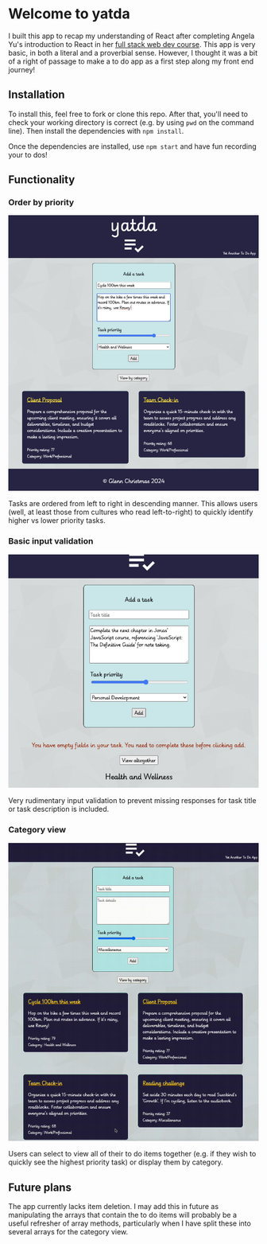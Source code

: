 # Welcome to yatda

I built this app to recap my understanding of React after completing Angela Yu's introduction to React in her [full stack web dev course](https://www.udemy.com/course/the-complete-web-development-bootcamp/). This app is very basic, in both a literal and a proverbial sense. However, I thought it was a bit of a right of passage to make a to do app as a first step along my front end journey!

## Installation

To install this, feel free to fork or clone this repo. After that, you'll need to check your working directory is correct (e.g. by using `pwd` on the command line). Then install the dependencies with `npm install`.

Once the dependencies are installed, use `npm start` and have fun recording your to dos!

## Functionality

### Order by priority

![Screenshot of items ordered by priority](./docs/add_item.png)

Tasks are ordered from left to right in descending manner. This allows users (well, at least those from cultures who read left-to-right) to quickly identify higher vs lower priority tasks.

### Basic input validation

![Screenshot of warning message when user forgets to include a to do title](./docs/input_validation.png)

Very rudimentary input validation to prevent missing responses for task title or task description is included.

### Category view

![Gif showing user clicking on categorisation view, and resulting re-structuring of to do items by cateogory](./docs/view_by_category.gif)

Users can select to view all of their to do items together (e.g. if they wish to quickly see the highest priority task) or display them by category.

## Future plans

The app currently lacks item deletion. I may add this in future as manipulating the arrays that contain the to do items will probably be a useful refresher of array methods, particularly when I have split these into several arrays for the category view.
